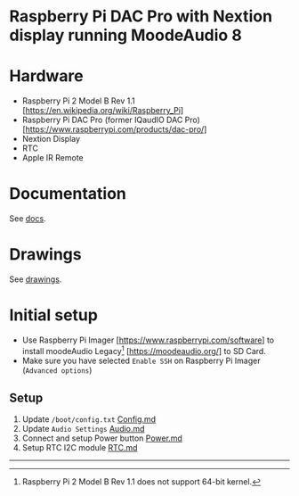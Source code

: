 # Raspberry Pi DAC Pro with Nextion display running MoodeAudio 8

# Hardware
- Raspberry Pi 2 Model B Rev 1.1 [https://en.wikipedia.org/wiki/Raspberry_Pi]
- Raspberry Pi DAC Pro (former IQaudIO DAC Pro) [https://www.raspberrypi.com/products/dac-pro/]
- Nextion Display
- RTC
- Apple IR Remote

# Documentation
See [docs](docs).
# Drawings
See [drawings](drawings).

# Initial setup
- Use Raspberry Pi Imager [https://www.raspberrypi.com/software] to install moodeAudio Legacy[^1] [https://moodeaudio.org/] to SD Card.
- Make sure you have selected `Enable SSH` on Raspberry Pi Imager (`Advanced options`)

## Setup
1. Update `/boot/config.txt` [Config.md](Config.md)
2. Update `Audio Settings` [Audio.md](Audio.md)
3. Connect and setup Power button [Power.md](Power.md)
4. Setup RTC I2C module [RTC.md](RTC.md)

---
[^1]: Raspberry Pi 2 Model B Rev 1.1 does not support 64-bit kernel.